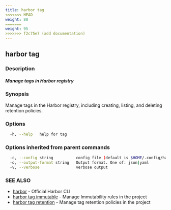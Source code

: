 ```yaml
---
title: harbor tag
<<<<<<< HEAD
weight: 80
=======
weight: 95
>>>>>>> f2c75e7 (add documentation)
---
```

## harbor tag

### Description

##### Manage tags in Harbor registry

### Synopsis

Manage tags in the Harbor registry, including creating, listing, and deleting retention policies.

### Options

```sh
  -h, --help   help for tag
```

### Options inherited from parent commands

```sh
  -c, --config string          config file (default is $HOME/.config/harbor-cli/config.yaml)
  -o, --output-format string   Output format. One of: json|yaml
  -v, --verbose                verbose output
```

### SEE ALSO

* [harbor](harbor.md)	 - Official Harbor CLI
* [harbor tag immutable](harbor-tag-immutable.md)	 - Manage Immutability rules in the project
* [harbor tag retention](harbor-tag-retention.md)	 - Manage tag retention policies in the project

